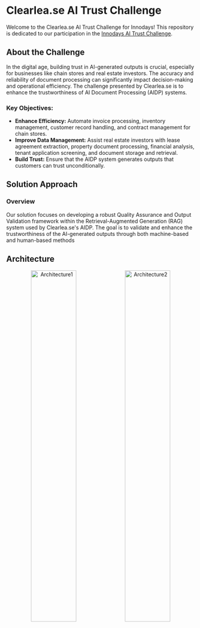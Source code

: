 # Clearlea.se AI Trust Challenge

Welcome to the Clearlea.se AI Trust Challenge for Innodays! This repository is dedicated to our participation in the [Innodays AI Trust Challenge](https://www.innodays.org/challenge/ai-trust/).

## About the Challenge

In the digital age, building trust in AI-generated outputs is crucial, especially for businesses like chain stores and real estate investors. The accuracy and reliability of document processing can significantly impact decision-making and operational efficiency. The challenge presented by Clearlea.se is to enhance the trustworthiness of AI Document Processing (AIDP) systems.

### Key Objectives:
- **Enhance Efficiency:** Automate invoice processing, inventory management, customer record handling, and contract management for chain stores.
- **Improve Data Management:** Assist real estate investors with lease agreement extraction, property document processing, financial analysis, tenant application screening, and document storage and retrieval.
- **Build Trust:** Ensure that the AIDP system generates outputs that customers can trust unconditionally.

## Solution Approach

### Overview

Our solution focuses on developing a robust Quality Assurance and Output Validation framework within the Retrieval-Augmented Generation (RAG) system used by Clearlea.se's AIDP. The goal is to validate and enhance the trustworthiness of the AI-generated outputs through both machine-based and human-based methods

## Architecture
<p align="center">
  <img src="clearlea_challenge/images/Architecture1.png" alt="Architecture1" style="width: 49%; display: inline-block;">
  <img src="clearlea_challenge/images/Architecture2.png" alt="Architecture2" style="width: 49%; display: inline-block;">
</p>
